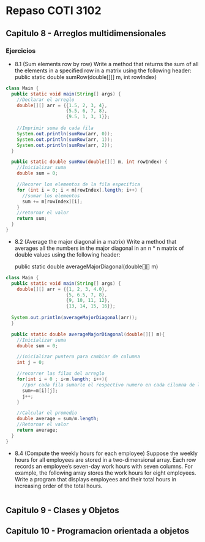 # Repaso COTI 3102

## Capitulo 8 - Arreglos multidimensionales

### Ejercicios
- 8.1 (Sum elements row by row) Write a method that returns the sum of all the elements in a specified row in a matrix using the following header:
public static double sumRow(double[][] m, int rowIndex)
```java
class Main {
  public static void main(String[] args) {
    //Declarar el arreglo
    double[][] arr = {{1.5, 2, 3, 4},
                      {5.5, 6, 7, 8},
                      {9.5, 1, 3, 1}};
        
    //Imprimir suma de cada fila
    System.out.println(sumRow(arr, 0));
    System.out.println(sumRow(arr, 1));
    System.out.println(sumRow(arr, 2));
  }

  public static double sumRow(double[][] m, int rowIndex) {
    //Inicializar suma
    double sum = 0;

    //Recorer los elementos de la fila especifica
    for (int i = 0; i < m[rowIndex].length; i++) {
      //sumar los elementos
      sum += m[rowIndex][i];
    }
    //retornar el valor
    return sum;
  }
}
```
- 8.2 (Average the major diagonal in a matrix) Write a method that averages all the numbers in the major diagonal in an n * n matrix of double values using the following header:

   public static double averageMajorDiagonal(double[][] m)
```java
class Main {
  public static void main(String[] args) {
    double[][] arr = {{1, 2, 3, 4.0},
                      {5, 6.5, 7, 8},
                      {9, 10, 11, 12},
                      {13, 14, 15, 16}};
                  
  System.out.println(averageMajorDiagonal(arr));
  }

  public static double averageMajorDiagonal(double[][] m){
    //Inicializar suma
    double sum = 0;

    //inicializar puntero para cambiar de columna
    int j = 0;

    //recorrer las filas del arreglo
    for(int i = 0 ; i<m.length; i++){
      //por cada fila sumarle el respectivo numero en cada cilumna de la diagonal
      sum+=m[i][j];
      j++;
    }

    //Calcular el promedio
    double average = sum/m.length;
    //Retornar el valor
    return average;
  }
}
```

- 8.4 (Compute the weekly hours for each employee) Suppose the weekly hours for all employees are stored in a two-dimensional array. Each row records an employee’s seven-day work hours with seven columns. For example, the following array stores the work hours for eight employees. Write a program that displays employees and their total hours in increasing order of the total hours.

  ```java
  
  ```

  

## Capitulo 9 - Clases y Objetos

## Capitulo 10 - Programacion orientada a objetos
